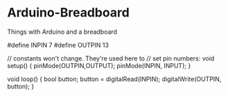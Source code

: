 # Arduino-Breadboard
Things with Arduino and a breadboard


#define INPIN 7
#define OUTPIN 13

// constants won't change. They're used here to
// set pin numbers:
void setup() {
  pinMode(OUTPIN,OUTPUT);
  pinMode(INPIN, INPUT);
}

void loop() {
  bool button;
  button = digitalRead(INPIN);
  digitalWrite(OUTPIN, button);
}
